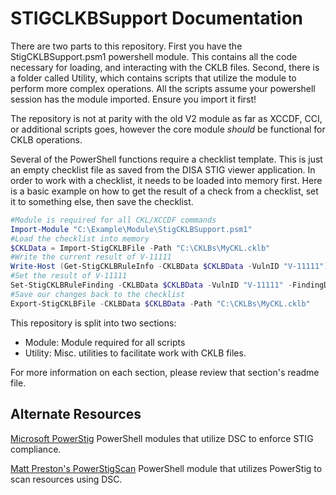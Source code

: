 # STIGCLKBSupport Documentation

There are two parts to this repository. First you have the StigCKLBSupport.psm1 powershell module. This contains all the code necessary for loading, and interacting with the CKLB files. Second, there is a folder called Utility, which contains scripts that utilize the module to perform more complex operations. All the scripts assume your powershell session has the module imported. Ensure you import it first!

The repository is not at parity with the old V2 module as far as XCCDF, CCI, or additional scripts goes, however the core module *should* be functional for CKLB operations.

Several of the PowerShell functions require a checklist template. This is just an empty checklist file as saved from the DISA STIG viewer application. In order to work with a checklist, it needs to be loaded into memory first. Here is a basic example on how to get the result of a check from a checklist, set it to something else, then save the checklist.

```powershell
#Module is required for all CKL/XCCDF commands
Import-Module "C:\Example\Module\StigCKLBSupport.psm1"
#Load the checklist into memory
$CKLData = Import-StigCKLBFile -Path "C:\CKLBs\MyCKL.cklb"
#Write the current result of V-11111
Write-Host (Get-StigCKLBRuleInfo -CKLBData $CKLBData -VulnID "V-11111")
#Set the result of V-11111
Set-StigCKLBRuleFinding -CKLBData $CKLBData -VulnID "V-11111" -FindingDetails "Not set correctly" -Comments "Checked by script" -Result open
#Save our changes back to the checklist
Export-StigCKLBFile -CKLBData $CKLBData -Path "C:\CKLBs\MyCKL.cklb"
```

This repository is split into two sections:

- Module: Module required for all scripts
- Utility: Misc. utilities to facilitate work with CKLB files.

For more information on each section, please review that section's readme file.

## Alternate Resources

[Microsoft PowerStig](https://github.com/Microsoft/PowerStig)
PowerShell modules that utilize DSC to enforce STIG compliance.

[Matt Preston's PowerStigScan](https://github.com/mapresto/PowerStigScan)
PowerShell module that utilizes PowerStig to scan resources using DSC.
